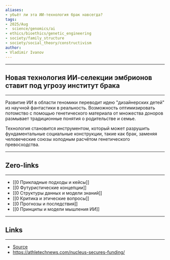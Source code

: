 ```yaml
---
aliases: 
- убьёт ли эта ИИ-технология брак навсегда? 
tags:
- 2025/Aug
-  science/genomics/ai
- ethics/bioethics/genetic_engineering
- society/family_structure
- society/social_theory/constructivism
author:
- Vladimir Ivanov
---
```

-----
##  Новая технология ИИ-селекции эмбрионов ставит под угрозу институт брака 
-----
Развитие ИИ в области геномики переводит идею "дизайнерских детей" из научной фантастики в реальность. Возможность оптимизировать потомство с помощью генетического материала от множества доноров размывает традиционные понятия о родительстве и семье. 

Технология становится инструментом, который может разрушить фундаментальные социальные конструкции, такие как брак, заменяя человеческие союзы холодным расчётом генетического превосходства.

---
## Zero-links
---
- [[0 Прикладные подходы и кейсы]]
- [[0 Футуристические концепции]]
- [[0 Структуры данных и модели знаний]]
- [[0 Критика и этические вопросы]]
- [[0 Прогнозы и последствия]]
- [[0 Принципы и модели мышления ИИ]]

---
## Links
---
- [Source](https://t.me/turboproject/1972)
- https://athletechnews.com/nucleus-secures-funding/